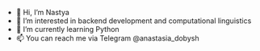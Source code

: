 - 👋 Hi, I’m Nastya 
- 👀 I’m interested in backend development and computational linguistics
- 🌱 I’m currently learning Python 
- 📫 You can reach me via Telegram @anastasia_dobysh

<!---
ANASTASIA-DOBYSH/ANASTASIA-DOBYSH is a ✨ special ✨ repository because its `README.md` (this file) appears on your GitHub profile.
You can click the Preview link to take a look at your changes.
--->
